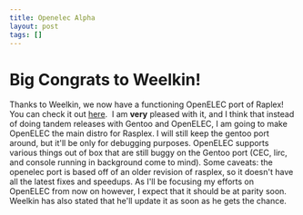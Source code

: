 ```yaml
---
title: Openelec Alpha
layout: post
tags: []
---
```



Big Congrats to Weelkin!
========================

Thanks to Weelkin, we now have a functioning OpenELEC port of Raplex! You can check it out [here](https://rasplex.srvthe.net/rasplex-openelec-rc2.img.zip "here").  I am **very** pleased with it, and I think that instead of doing tandem releases with Gentoo and OpenELEC, I am going to make OpenELEC the main distro for Rasplex. I will still keep the gentoo port around, but it'll be only for debugging purposes. OpenELEC supports various things out of box that are still buggy on the Gentoo port (CEC, lirc, and console running in background come to mind). Some caveats: the openelec port is based off of an older revision of rasplex, so it doesn't have all the latest fixes and speedups. As I'll be focusing my efforts on OpenELEC from now on however, I expect that it should be at parity soon. Weelkin has also stated that he'll update it as soon as he gets the chance.
